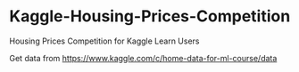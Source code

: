 # Kaggle-Housing-Prices-Competition
Housing Prices Competition for Kaggle Learn Users

Get data from https://www.kaggle.com/c/home-data-for-ml-course/data
